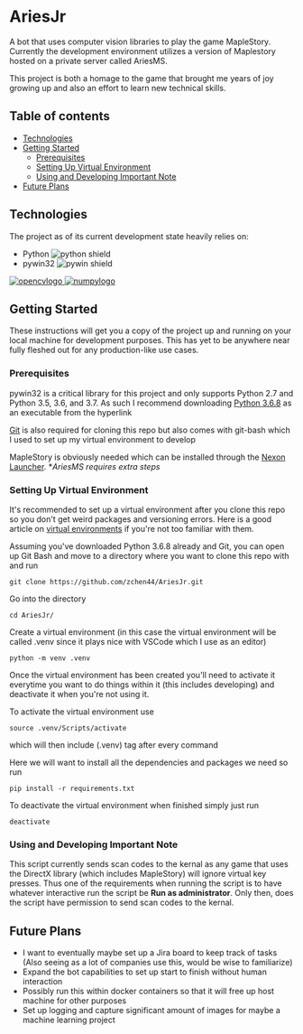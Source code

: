 # AriesJr

A bot that uses computer vision libraries to play the game MapleStory. 
Currently the development environment utilizes a version of Maplestory hosted on a private server called AriesMS.

This project is both a homage to the game that brought me years of joy growing up and also an effort to learn new technical skills.

## Table of contents
* [Technologies](#technologies)
* [Getting Started](#getting-started)
  * [Prerequisites](#prerequisites)
  * [Setting Up Virtual Environment](#Setting-Up-Virtual-Environment)
  * [Using and Developing Important Note](#Using-and-Developing-Important-Note)
* [Future Plans](#Future-Plans)

## Technologies
The project as of its current development state heavily relies on:
* Python ![python shield](https://img.shields.io/pypi/pyversions/pywin32)
* pywin32 ![pywin shield](https://img.shields.io/pypi/v/pywin32)

<a href="https://opencv.org/" target="_blank" rel="noopener noreferrer" />
<img src="https://dataset-academy.com/wp-content/uploads/2018/07/opencv_logo.png" alt="opencvlogo"/>
</a>

<a href="https://numpy.org/" target="_blank" rel="noopener noreferrer" />
<img src="https://upload.wikimedia.org/wikipedia/commons/thumb/1/1a/NumPy_logo.svg/200px-NumPy_logo.svg.png" alt="numpylogo"/>
</a>

## Getting Started
These instructions will get you a copy of the project up and running on your local machine for development purposes. This has yet to be anywhere near fully fleshed out for any production-like use cases.

### Prerequisites
pywin32 is a critical library for this project and only supports Python 2.7 and Python 3.5, 3.6, and 3.7.
As such I recommend downloading [Python 3.6.8](https://www.python.org/downloads/release/python-368/) as an executable from the hyperlink

[Git](https://git-scm.com/downloads) is also required for cloning this repo but also comes with git-bash which I used to set up my virtual environment to develop

MapleStory is obviously needed which can be installed through the [Nexon Launcher](https://games.nexon.net/nexonlauncher). \**AriesMS requires extra steps*

### Setting Up Virtual Environment
It's recommended to set up a virtual environment after you clone this repo so you don't get weird packages and versioning errors.
Here is a good article on [virtual environments](https://medium.com/@dakota.lillie/an-introduction-to-virtual-environments-in-python-ce16cda92853) if you're not too familiar with them.

Assuming you've downloaded Python 3.6.8 already and Git, you can open up Git Bash and move to a directory where you want to clone this repo with and run
```
git clone https://github.com/zchen44/AriesJr.git
```
Go into the directory
```
cd AriesJr/
```
Create a virtual environment (in this case the virtual environment will be called .venv since it plays nice with VSCode which I use as an editor)
```
python -m venv .venv
```

Once the virtual environment has been created you'll need to activate it everytime you want to do things within it (this includes developing) and deactivate it when you're not using it.

To activate the virtual environment use
```
source .venv/Scripts/activate
```
which will then include (.venv) tag after every command

Here we will want to install all the dependencies and packages we need so run
```
pip install -r requirements.txt
```
To deactivate the virtual environment when finished simply just run
```
deactivate
```

### Using and Developing Important Note
This script currently sends scan codes to the kernal as any game that uses the DirectX library (which includes MapleStory) will ignore virtual key presses.
Thus one of the requirements when running the script is to have whatever interactive run the script be **Run as administrator**. 
Only then, does the script have permission to send scan codes to the kernal.

## Future Plans
* I want to eventually maybe set up a Jira board to keep track of tasks (Also seeing as a lot of companies use this, would be wise to familiarize)
* Expand the bot capabilities to set up start to finish without human interaction
* Possibly run this within docker containers so that it will free up host machine for other purposes
* Set up logging and capture significant amount of images for maybe a machine learning project
